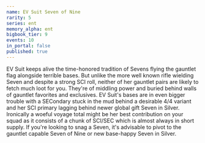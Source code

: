```yaml
---
name: EV Suit Seven of Nine
rarity: 5
series: ent
memory_alpha: ent
bigbook_tier: 9
events: 10
in_portal: false
published: true
---
```


EV Suit keeps alive the time-honored tradition of Sevens flying the gauntlet flag alongside terrible bases. But unlike the more well known rifle wielding Seven and despite a strong SCI roll, neither of her gauntlet pairs are likely to fetch much loot for you. They're of middling power and buried behind walls of gauntlet favorites and exclusives. EV Suit's bases are in even bigger trouble with a SECondary stuck in the mud behind a desirable 4/4 variant and her SCI primary lagging behind newer global gift Seven in Silver. Ironically a woeful voyage total might be her best contribution on your squad as it consists of a chunk of SCI/SEC which is almost always in short supply. If you're looking to snag a Seven, it's advisable to pivot to the gauntlet capable Seven of Nine or new base-happy Seven in Silver.
